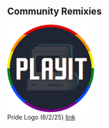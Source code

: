 ## Community Remixies

<img src="playit-logo-circle-pride.png" alt="logo-circle-pride" width="200"/><br/>
Pride Logo (6/2/25) [link](https://discord.com/channels/686968015715172423/1379060455728742431)
